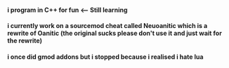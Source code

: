 
#### i program in C++ for fun <-- Still learning
#### i currently work on a sourcemod cheat called Neuoanitic which is a rewrite of Oanitic (the original sucks please don't use it and just wait for the rewrite)

#### i once did gmod addons but i stopped because i realised i hate lua
